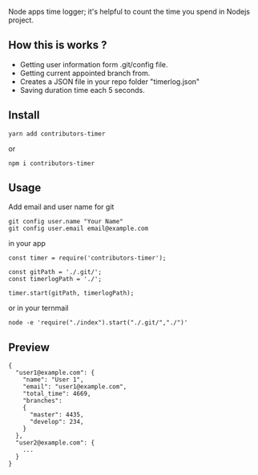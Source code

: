 Node apps time logger; it's helpful to count the time you spend in Nodejs project.

## How this is works ?
- Getting user information form .git/config file.
- Getting current appointed branch from.
- Creates a JSON file in your repo folder "timerlog.json"
- Saving duration time each 5 seconds.

## Install
```
yarn add contributors-timer
```
or
```
npm i contributors-timer
```

## Usage
Add email and user name for git

    git config user.name "Your Name"
    git config user.email email@example.com

in your app

    const timer = require('contributors-timer');
    
    const gitPath = './.git/';
    const timerlogPath = './';
    
    timer.start(gitPath, timerlogPath);
    
or in your ternmail
    
    node -e 'require("./index").start("./.git/","./")'

## Preview
    {
      "user1@example.com": {
        "name": "User 1",
        "email": "user1@example.com",
        "total_time": 4669,
        "branches":
        {
          "master": 4435,
          "develop": 234,
        }
      },
      "user2@example.com": {
        ...
      }
    }
